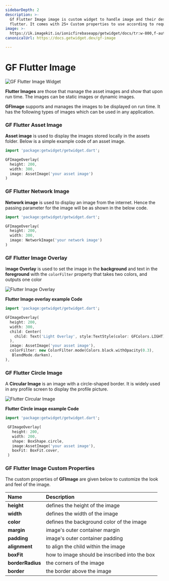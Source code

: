 ```yaml
---
sidebarDepth: 2
description: >-
  Gf Flutter Image image is custom widget to handle image and their design in
  flutter. It comes with 25+ Custom properties to use according to requirement.
image: >-
  https://ik.imagekit.io/ionicfirebaseapp/getwidget/docs/tr:w-800,f-auto/Images-Square_QR9kAzRqOXD.png
canonicalUrl: https://docs.getwidget.dev/gf-image

---
```


# GF Flutter Image

![GF Flutter Image Widget](https://ik.imagekit.io/ionicfirebaseapp/getwidget/docs/tr:w-800,f-auto/Images-Square_QR9kAzRqOXD.png)

**Flutter Images** are those that manage the asset images and show that upon run time. The images can be static images or dynamic images.

**GFImage** supports and manages the images to be displayed on run time. It has the following types of images which can be used in any application.

### GF Flutter Asset Image

**Asset image** is used to display the images stored locally in the assets folder. Below is a simple example code of an asset image.

```dart
import 'package:getwidget/getwidget.dart';

GFImageOverlay(
  height: 200,
  width: 300,
  image: AssetImage('your asset image')
)
```

### GF Flutter Network Image

**Network image** is used to display an image from the internet. Hence the passing parameter for the image will be as shown in the below code.

```dart
import 'package:getwidget/getwidget.dart';

GFImageOverlay(
  height: 200,
  width: 300,
  image: NetworkImage('your network image')
)
```

### GF Flutter Image Overlay

I**mage Overlay** is used to set the image in the **background** and text in the **foreground** with the `colorFilter` property that takes two colors, and outputs one color

![Flutter Image Overlay](https://ik.imagekit.io/ionicfirebaseapp/getwidget/docs/tr:w-800,f-auto/Images_-_basic_3x_uHCFyLq7s.png)

**Flutter Image overlay example Code**

```dart
import 'package:getwidget/getwidget.dart';

GFImageOverlay(
  height: 200,
  width: 300,
  child: Center(
    child: Text('Light Overlay', style:TextStyle(color: GFColors.LIGHT)),
  ),
  image: AssetImage('your asset image'),
  colorFilter: new ColorFilter.mode(Colors.black.withOpacity(0.3),
   BlendMode.darken),
),
```

### GF Flutter Circle Image

A **Circular Image** is an image with a circle-shaped border. It is widely used in any profile screen to display the profile picture.

![Flutter Circular Image](https://ik.imagekit.io/ionicfirebaseapp/getwidget/docs/tr:w-800,f-auto/Images-circular_3x_DOdazHv_R.png)

**Flutter Circle image example Code**

```dart
import 'package:getwidget/getwidget.dart';

 GFImageOverlay(
   height: 200,
   width: 200,
   shape: BoxShape.circle,
   image:AssetImage('your asset image'),
   boxFit: BoxFit.cover,
 )
```

### GF Flutter Image Custom Properties

The custom properties of **GFImage** are given below to customize the look and feel of the image.

| Name | Description |
| :--- | :--- |
| **height** | defines the height of the image |
| **width** | defines the width of the image |
| **color** | defines the background color of the image |
| **margin** | image's outer container margin |
| **padding** | image's outer container padding |
| **alignment** | to align the child within the image |
| **boxFit** | how to image should be inscribed into the box |
| **borderRadius** | the corners of the image |
| **border** | the border above the image |

